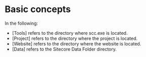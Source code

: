 # Basic concepts

In the following:

* [Tools] refers to the directory where scc.exe is located.
* [Project] refers to the directory where the project is located.
* [Website] refers to the directory where the website is located.
* [Data] refers to the Sitecore Data Folder directory.
